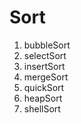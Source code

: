 # Sort

1. bubbleSort
2. selectSort
3. insertSort
4. mergeSort
5. quickSort
6. heapSort
7. shellSort
